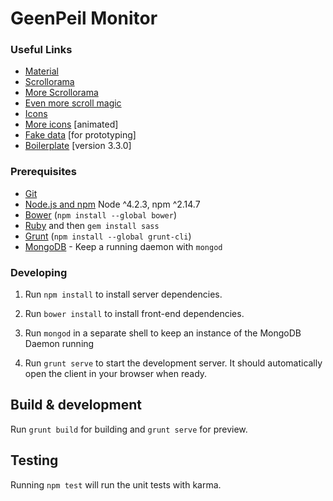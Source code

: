 # GeenPeil Monitor

### Useful Links
- [Material](https://material.angularjs.org/)
- [Scrollorama](http://johnpolacek.github.io/scrollorama/)
- [More Scrollorama](http://johnpolacek.github.io/superscrollorama/)
- [Even more scroll magic](http://scrollmagic.io/)
- [Icons](https://design.google.com/icons/)
- [More icons](https://klarsys.github.io/angular-material-icons/) [animated]
- [Fake data](http://www.mockaroo.com/) [for prototyping]
- [Boilerplate](https://github.com/DaftMonk/generator-angular-fullstack) [version 3.3.0]

### Prerequisites

- [Git](https://git-scm.com/)
- [Node.js and npm](nodejs.org) Node ^4.2.3, npm ^2.14.7
- [Bower](bower.io) (`npm install --global bower`)
- [Ruby](https://www.ruby-lang.org) and then `gem install sass`
- [Grunt](http://gruntjs.com/) (`npm install --global grunt-cli`)
- [MongoDB](https://www.mongodb.org/) - Keep a running daemon with `mongod`

### Developing

1. Run `npm install` to install server dependencies.

2. Run `bower install` to install front-end dependencies.

3. Run `mongod` in a separate shell to keep an instance of the MongoDB Daemon running

4. Run `grunt serve` to start the development server. It should automatically open the client in your browser when ready.

## Build & development

Run `grunt build` for building and `grunt serve` for preview.

## Testing

Running `npm test` will run the unit tests with karma.
